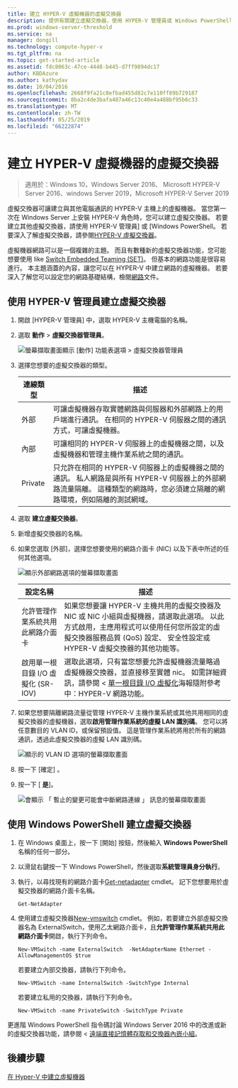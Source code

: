 ```yaml
---
title: 建立 HYPER-V 虛擬機器的虛擬交換器
description: 提供有關建立虛擬交換器，使用 HYPER-V 管理員或 Windows PowerShell 的指示
ms.prod: windows-server-threshold
ms.service: na
manager: dongill
ms.technology: compute-hyper-v
ms.tgt_pltfrm: na
ms.topic: get-started-article
ms.assetid: fdc8063c-47ce-4448-b445-d7ff9894dc17
author: KBDAzure
ms.author: kathydav
ms.date: 10/04/2016
ms.openlocfilehash: 2668f9fa21c8efbad455d82c7e110ff89b729187
ms.sourcegitcommit: 8ba2c4de3bafa487a46c13c40e4a488bf95b6c33
ms.translationtype: MT
ms.contentlocale: zh-TW
ms.lasthandoff: 05/25/2019
ms.locfileid: "66222874"
---
```

# <a name="create-a-virtual-switch-for-hyper-v-virtual-machines"></a>建立 HYPER-V 虛擬機器的虛擬交換器

>適用於：Windows 10，Windows Server 2016、 Microsoft HYPER-V Server 2016、windows Server 2019，Microsoft HYPER-V Server 2019
  
虛擬交換器可讓建立與其他電腦通訊的 HYPER-V 主機上的虛擬機器。 當您第一次在 Windows Server 上安裝 HYPER-V 角色時，您可以建立虛擬交換器。 若要建立其他虛擬交換器，請使用 HYPER-V 管理員] 或 [Windows PowerShell。 若要深入了解虛擬交換器，請參閱[HYPER-V 虛擬交換器](../../hyper-v-virtual-switch/Hyper-V-Virtual-Switch.md)。  
  
虛擬機器網路可以是一個複雜的主題。 而且有數種新的虛擬交換器功能，您可能想要使用 like [Switch Embedded Teaming (SET)](../../hyper-v-virtual-switch/RDMA-and-Switch-Embedded-Teaming.md#switch-embedded-teaming-set)。 但基本的網路功能是很容易進行。 本主題涵蓋的內容，讓您可以在 HYPER-V 中建立網路的虛擬機器。 若要深入了解您可以設定您的網路基礎結構，檢閱[網路](../../../networking/Networking.md)文件。   
  
## <a name="create-a-virtual-switch-by-using-hyper-v-manager"></a>使用 HYPER-V 管理員建立虛擬交換器  
  
1.  開啟 [HYPER-V 管理員] 中，選取 HYPER-V 主機電腦的名稱。  
  
2.  選取 **動作** > **虛擬交換器管理員**。  
  
    ![螢幕擷取畫面顯示 [動作] 功能表選項 > 虛擬交換器管理員](../media/Hyper-V-Action-VSwitchManager.png)  
  
3.  選擇您想要的虛擬交換器的類型。  
  
    |連線類型|描述|  
    |-------------------|---------------|  
    |外部|可讓虛擬機器存取實體網路與伺服器和外部網路上的用戶端進行通訊。 在相同的 HYPER-V 伺服器之間的通訊方式，可讓虛擬機器。|  
    |內部|可讓相同的 HYPER-V 伺服器上的虛擬機器之間，以及虛擬機器和管理主機作業系統之間的通訊。|  
    |Private|只允許在相同的 HYPER-V 伺服器上的虛擬機器之間的通訊。 私人網路是與所有 HYPER-V 伺服器上的外部網路流量隔離。 這種類型的網路時，您必須建立隔離的網路環境，例如隔離的測試網域。|  
  
4.  選取 **建立虛擬交換器**。  
  
5.  新增虛擬交換器的名稱。  
  
6.  如果您選取 [外部]，選擇您想要使用的網路介面卡 (NIC) 以及下表中所述的任何其他選項。  
  
    ![顯示外部網路選項的螢幕擷取畫面](../media/Hyper-V-NewVSwitch-ExternalOptions.png)  
  
    |設定名稱|描述|  
    |----------------|---------------|  
    |允許管理作業系統共用此網路介面卡|如果您想要讓 HYPER-V 主機共用的虛擬交換器及 NIC 或 NIC 小組與虛擬機器，請選取此選項。 以此方式啟用，主應用程式可以使用任何您所設定的虛擬交換器服務品質 (QoS) 設定、 安全性設定或 HYPER-V 虛擬交換器的其他功能等。|  
    |啟用單一根目錄 I/O 虛擬化 (SR-IOV)|選取此選項，只有當您想要允許虛擬機器流量略過虛擬機器交換器，並直接移至實體 nic。 如需詳細資訊，請參閱 <<c0> [ 單一根目錄 I/O 虛擬化](https://technet.microsoft.com/library/dn641211.aspx#Sec4)海報隨附參考中：HYPER-V 網路功能。|  
  
7.  如果您想要隔離網路流量從管理 HYPER-V 主機作業系統或其他共用相同的虛擬交換器的虛擬機器，選取**啟用管理作業系統的虛擬 LAN 識別碼**。 您可以將任意數目的 VLAN ID，或保留預設值。 這是管理作業系統將用於所有的網路通訊，透過此虛擬交換器的虛擬 LAN 識別碼。  
  
    ![顯示的 VLAN ID 選項的螢幕擷取畫面](../media/Hyper-V-NewSwitch-VLAN.png)  
  
8.  按一下 [確定]  。  
  
9. 按一下 [ **是**]。  
  
    ![會顯示 「 暫止的變更可能會中斷網路連線 」 訊息的螢幕擷取畫面](../media/Hyper-V-NewVSwitch-DisruptNetwork.png)  
  
## <a name="create-a-virtual-switch-by-using-windows-powershell"></a>使用 Windows PowerShell 建立虛擬交換器  
  
1.  在 Windows 桌面上，按一下 \[開始\] 按鈕，然後輸入 **Windows PowerShell** 名稱的任何一部分。  
  
2.  以滑鼠右鍵按一下 Windows PowerShell，然後選取**系統管理員身分執行**。  
  
3.  執行，以尋找現有的網路介面卡[Get-netadapter](https://technet.microsoft.com/library/jj130867.aspx) cmdlet。 記下您想要用於虛擬交換器的網路介面卡名稱。  
  
    ```  
    Get-NetAdapter  
    ```  
  
4.  使用建立虛擬交換器[New-vmswitch](https://technet.microsoft.com/library/hh848455.aspx) cmdlet。 例如，若要建立外部虛擬交換器名為 ExternalSwitch，使用乙太網路介面卡，且**允許管理作業系統共用此網路介面卡**開啟，執行下列命令。  
  
    ```  
    New-VMSwitch -name ExternalSwitch  -NetAdapterName Ethernet -AllowManagementOS $true  
    ```  
  
    若要建立內部交換器，請執行下列命令。  
  
    ```  
    New-VMSwitch -name InternalSwitch -SwitchType Internal  
    ```  
  
    若要建立私用的交換器，請執行下列命令。  
  
    ```  
    New-VMSwitch -name PrivateSwitch -SwitchType Private  
    ```  
  
更進階 Windows PowerShell 指令碼討論 Windows Server 2016 中的改進或新的虛擬交換器功能，請參閱 <<c0> [ 遠端直接記憶體存取和交換器內嵌小組](../../hyper-v-virtual-switch/RDMA-and-Switch-Embedded-Teaming.md)。  

  
## <a name="next-step"></a>後續步驟  
[在 Hyper-V 中建立虛擬機器](Create-a-virtual-machine-in-Hyper-V.md)  
  


